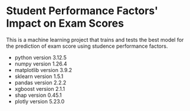 # Student Performance Factors' Impact on Exam Scores

This is a machine learning project that trains and tests the best model for the prediction of exam score using studence performance factors.

- python version 3.12.5
- numpy version 1.26.4
- matplotlib version 3.9.2
- sklearn version 1.5.1
- pandas version 2.2.2
- xgboost version 2.1.1
- shap version 0.45.1
- plotly version 5.23.0
